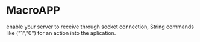 # MacroAPP

enable your server to receive through socket connection, String commands like ("1","0") for an action into the aplication.
